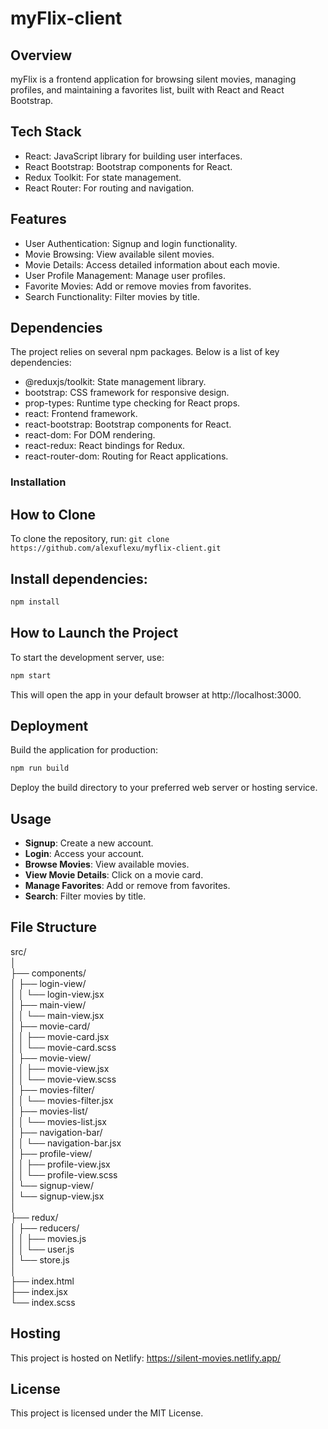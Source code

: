 # myFlix-client

## Overview
myFlix is a frontend application for browsing silent movies, managing profiles, and maintaining a favorites list, built with React and React Bootstrap.

## Tech Stack
- React: JavaScript library for building user interfaces.
- React Bootstrap: Bootstrap components for React.
- Redux Toolkit: For state management.
- React Router: For routing and navigation.

## Features
- User Authentication: Signup and login functionality.
- Movie Browsing: View available silent movies.
- Movie Details: Access detailed information about each movie.
- User Profile Management: Manage user profiles.
- Favorite Movies: Add or remove movies from favorites.
- Search Functionality: Filter movies by title.

## Dependencies
The project relies on several npm packages. Below is a list of key dependencies:
- @reduxjs/toolkit: State management library.
- bootstrap: CSS framework for responsive design.
- prop-types: Runtime type checking for React props.
- react: Frontend framework.
- react-bootstrap: Bootstrap components for React.
- react-dom: For DOM rendering.
- react-redux: React bindings for Redux.
- react-router-dom: Routing for React applications.

### Installation

## How to Clone
To clone the repository, run: `git clone https://github.com/alexuflexu/myflix-client.git`

## Install dependencies:

   ```sh
   npm install
   ```

## How to Launch the Project
To start the development server, use:

   ```sh
   npm start
   ```
This will open the app in your default browser at http://localhost:3000.

## Deployment
Build the application for production:  
   ```sh
   npm run build
   ```

Deploy the build directory to your preferred web server or hosting service. 

## Usage
- **Signup**: Create a new account.
- **Login**: Access your account.
- **Browse Movies**: View available movies.
- **View Movie Details**: Click on a movie card.
- **Manage Favorites**: Add or remove from favorites.
- **Search**: Filter movies by title.


## File Structure
src/  
│  
├── components/  
│   ├── login-view/  
│   │   └── login-view.jsx  
│   ├── main-view/  
│   │   └── main-view.jsx  
│   ├── movie-card/  
│   │   ├── movie-card.jsx  
│   │   └── movie-card.scss  
│   ├── movie-view/  
│   │   ├── movie-view.jsx  
│   │   └── movie-view.scss  
│   ├── movies-filter/  
│   │   └── movies-filter.jsx  
│   ├── movies-list/  
│   │   └── movies-list.jsx  
│   ├── navigation-bar/  
│   │   └── navigation-bar.jsx  
│   ├── profile-view/  
│   │   ├── profile-view.jsx  
│   │   └── profile-view.scss  
│   └── signup-view/  
│       └── signup-view.jsx  
│  
├── redux/  
│   ├── reducers/  
│   │   ├── movies.js  
│   │   └── user.js  
│   └── store.js  
│  
├── index.html  
├── index.jsx  
└── index.scss  


## Hosting
This project is hosted on Netlify: https://silent-movies.netlify.app/

## License
This project is licensed under the MIT License.
